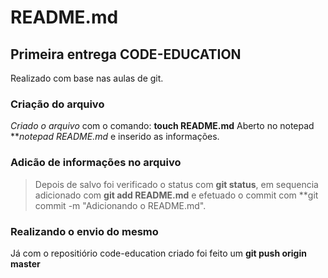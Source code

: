 # README.md
## Primeira entrega CODE-EDUCATION

Realizado com base nas aulas de git.

### Criação do arquivo

*Criado o arquivo* com o comando: **touch README.md**
Aberto no notepad ***notepad README.md* e inserido as informações.

### Adicão de informações no arquivo

> Depois de salvo foi verificado o status com **git status**, em sequencia adicionado com **git add README.md** e efetuado o commit com **git commit -m "Adicionando o README.md".

### Realizando o envio do mesmo

Já com o repositiório code-education criado foi feito um **git push origin master**
